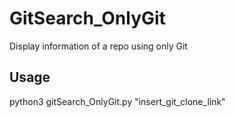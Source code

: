 # GitSearch_OnlyGit
Display information of a repo using only Git

## Usage
python3 gitSearch_OnlyGit.py "insert_git_clone_link"
